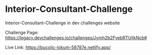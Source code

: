 # Interior-Consultant-Challenge

Interior-Consultant-Challenge in dev challenges website

Challenge Page: https://legacy.devchallenges.io/challenges/Jymh2b2FyebRTUljkNcb#

Live Link: https://bucolic-lokum-58787e.netlify.app/

